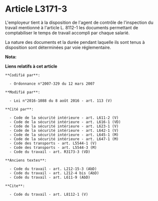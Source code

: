 # Article L3171-3

L'employeur tient à la disposition de l'agent de contrôle de l'inspection du travail mentionné à l'article L. 8112-1 les
documents permettant de comptabiliser le temps de travail accompli par chaque salarié. 

La nature des documents et la durée pendant laquelle ils sont tenus à disposition sont déterminées par voie réglementaire.

**Nota:**



**Liens relatifs à cet article**

	**Codifié par**:

	  - Ordonnance n°2007-329 du 12 mars 2007

	**Modifié par**:

	  - Loi n°2016-1088 du 8 août 2016 - art. 113 (V)

	**Cité par**:

	  - Code de la sécurité intérieure - art. L611-2 (V)
	  - Code de la sécurité intérieure - art. L616-1 (VD)
	  - Code de la sécurité intérieure - art. L623-1 (V)
	  - Code de la sécurité intérieure - art. L642-1 (V)
	  - Code de la sécurité intérieure - art. L645-1 (M)
	  - Code de la sécurité intérieure - art. L647-1 (M)
	  - Code des transports - art. L5544-1 (V)
	  - Code des transports - art. L5544-3 (M)
	  - Code du travail - art. R3173-3 (VD)

	**Anciens textes**:

	  - Code du travail - art. L212-15-3 (AbD)
	  - Code du travail - art. L212-4 bis (AbD)
	  - Code du travail - art. L611-9 (AbD)

	**Cite**:

	  - Code du travail - art. L8112-1 (V)
